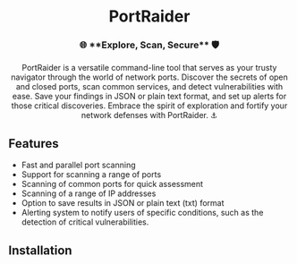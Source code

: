 <h1 align="center"> PortRaider</h1>

<h3 align="center"> 🌐 **Explore, Scan, Secure** 🛡️</h3>

<p align="center">PortRaider is a versatile command-line tool that serves as your trusty navigator through the world of network ports. Discover the secrets of open and closed ports, scan common services, and detect vulnerabilities with ease. Save your findings in JSON or plain text format, and set up alerts for those critical discoveries. Embrace the spirit of exploration and fortify your network defenses with PortRaider. ⚓ </p>

## Features

- Fast and parallel port scanning
- Support for scanning a range of ports
- Scanning of common ports for quick assessment
- Scanning of a range of IP addresses
- Option to save results in JSON or plain text (txt) format
- Alerting system to notify users of specific conditions, such as the detection of critical vulnerabilities.

## Installation
